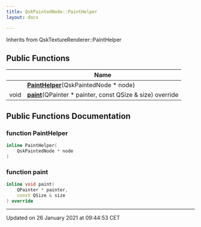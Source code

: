 ```yaml
---
title: QskPaintedNode::PaintHelper
layout: docs

---
```





Inherits from QskTextureRenderer::PaintHelper

## Public Functions

|                | Name           |
| -------------- | -------------- |
| | **[PaintHelper](/docs/classes/class_qsk_painted_node_1_1_paint_helper/#function-painthelper)**(QskPaintedNode * node) |
| void | **[paint](/docs/classes/class_qsk_painted_node_1_1_paint_helper/#function-paint)**(QPainter * painter, const QSize & size) override |

## Public Functions Documentation

### function PaintHelper

```cpp
inline PaintHelper(
    QskPaintedNode * node
)
```


### function paint

```cpp
inline void paint(
    QPainter * painter,
    const QSize & size
) override
```


-------------------------------

Updated on 26 January 2021 at 09:44:53 CET